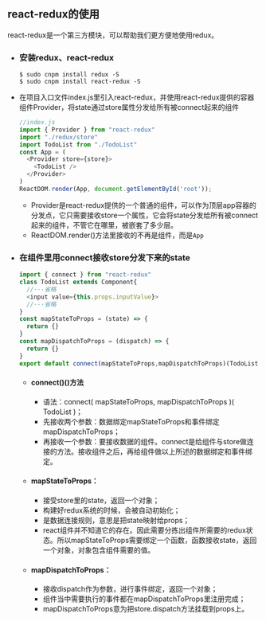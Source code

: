 ## react-redux的使用

react-redux是一个第三方模块，可以帮助我们更方便地使用redux。

- ### 安装redux、react-redux

  ```
  $ sudo cnpm install redux -S
  $ sudo cnpm install react-redux -S
  ```

- 在项目入口文件index.js里引入react-redux，并使用react-redux提供的容器组件Provider，将state通过store属性分发给所有被connect起来的组件

  ```javascript
  //index.js
  import { Provider } from "react-redux"
  import "./redux/store"
  import TodoList from "./TodoList"
  const App = (
    <Provider store={store}>
      <TodoList />
    </Provider>
  )
  ReactDOM.render(App, document.getElementById('root'));
  ```

  - Provider是react-redux提供的一个普通的组件，可以作为顶层app容器的分发点，它只需要接收store一个属性，它会将state分发给所有被connect起来的组件，不管它在哪里，被嵌套了多少层。
  - ReactDOM.render()方法里接收的不再是<TodoList />组件，而是`App`

- ### 在组件里用connect接收store分发下来的state

  ```javascript
  import { connect } from "react-redux"
  class TodoList extends Component{
    //···省略
    <input value={this.props.inputValue}>
    //···省略
  }
  const mapStateToProps = (state) => {
    return {}
  }
  const mapDispatchToProps = (dispatch) => {
    return {}
  }
  export default connect(mapStateToProps,mapDispatchToProps)(TodoList)
  ```

  - #### connect()()方法

    - 语法：connect( mapStateToProps, mapDispatchToProps )( TodoList )；
    - 先接收两个参数：数据绑定mapStateToProps和事件绑定mapDispatchToProps；
    - 再接收一个参数：要接收数据的组件。connect是给组件与store做连接的方法。接收组件之后，再给组件做以上所述的数据绑定和事件绑定。

  - #### mapStateToProps：

    - 接受store里的state，返回一个对象；
    - 构建好redux系统的时候，会被自动初始化；
    - 是数据连接规则，意思是把state映射给props；
    - react组件并不知道它的存在。因此需要分拣出组件所需要的redux状态。所以mapStateToProps需要绑定一个函数，函数接收state，返回一个对象，对象包含组件需要的值。

  - #### mapDispatchToProps：

    - 接收dispatch作为参数，进行事件绑定，返回一个对象；
    - 组件当中需要执行的事件都在mapDispatchToProps里注册完成；
    - mapDispatchToProps意为把store.dispatch方法挂载到props上。

